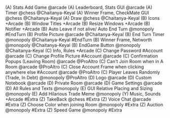 (A) Stats Add Game @arcade
(A) Leaderboard, Stats GUI @arcade
(A) Timer @chess @Chaitanya-Keyal
(A) Winner Frame, CheckMate GUI @chess @Chaitanya-Keyal
(A) Draw @chess @Chaitanya-Keyal
(B) Icons +Arcade
(B) Window Titles +Arcade
(B) Resize Windows +Arcade
(B) Notifier +Arcade
(B) Auto Leave if not alive/ Auto End Turn @monopoly #EndTurn
(B) Profile Picture @arcade @Chaitanya-Keyal
(B) End Turn Timer @monopoly @Chaitanya-Keyal #EndTurn
(B) Winner Frame, Networth @monopoly @Chaitanya-Keyal
(B) EndGame Button @monopoly @Chaitanya-Keyal
(C) Info, Rules +Arcade
(C) Change Password #Account @arcade
(C) Change Profile Picture #Account  @arcade
(C) Confirmation Popups (Leaving Room) @arcade @ProAltro
(C) Can't Join Room when in A Room @arcade @ProAltro
(C) Close Account Frame when clicking anywhere else #Account @arcade @ProAltro
(C) Player Leaves Randomly (Trade, In Debt) @monopoly @ProAltro
(D) Logo @arcade
(D) Custom Notebook @arcade
(D) Private Room @arcade
(D) Game Settings @arcade
(D) All Rules and Texts @monopoly
(E) GUI Relative Placing and Sizing @monopoly
(E) Add Hilarious Trade Meme @monopoly
(Y) Music, Sounds +Arcade #Extra
(Z) TakeBack @chess #Extra
(Z) Voice Chat @arcade #Extra
(Z) Choose Color when joining Room @monopoly #Extra
(Z) Auction @monopoly #Extra
(Z) Speed Game @monopoly #Extra